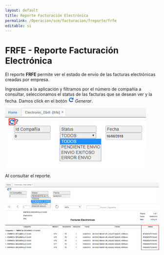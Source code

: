```yaml
---
layout: default
title: Reporte Facturación Electrónica
permalink: /Operacion/scm/facturacion/freporte/frfe
editable: si
---
```


# FRFE - Reporte Facturación Electrónica

El reporte **FRFE** permite ver el estado de envío de las facturas electrónicas creadas por empresa.  

Ingresamos a la aplicación y filtramos por el número de compañía a consultar, seleccionamos el status de las facturas que se desean ver y la fecha. Damos click en el botón ![](actualizar.png) _Generar_.  

![](frfe.png)

Al consultar el reporte.  

![](frfe1.png)